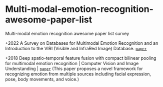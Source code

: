 # Multi-modal-emotion-recognition-awesome-paper-list
Multi-modal emotion recognition awesome paper list 
survey 


+2022 A Survey on Databases for Multimodal Emotion Recognition and an Introduction to the VIRI (Visible and InfraRed Image) Database. [`paper`](https://www.mdpi.com/2414-4088/6/6/47/htm)


+2018 Deep spatio-temporal feature fusion with compact bilinear pooling for multimodal emotion recognition | Computer Vision and Image Understanding | [`paper`](https://www.sciencedirect.com/science/article/pii/S1077314218300808)
(This paper proposes a novel framework for recognizing emotion from multiple sources including facial expression, pose, body movements, and voice.)
